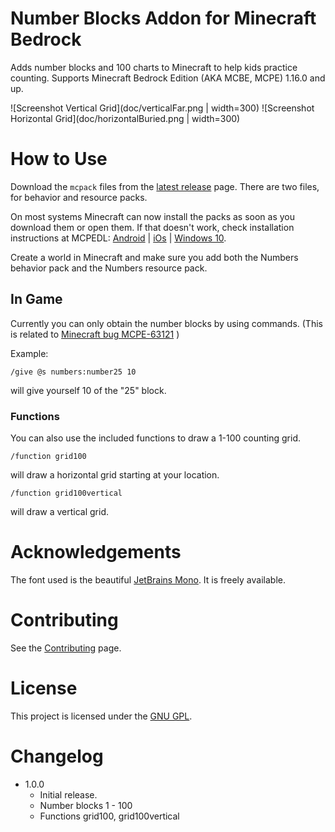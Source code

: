 # Number Blocks Addon for Minecraft Bedrock

Adds number blocks and 100 charts to Minecraft to help kids practice counting. Supports Minecraft Bedrock Edition (AKA MCBE, MCPE) 1.16.0 and up.

![Screenshot Vertical Grid](doc/verticalFar.png | width=300)
![Screenshot Horizontal Grid](doc/horizontalBuried.png | width=300)

# How to Use

Download the `mcpack` files from the [latest release](releases/latest) page. There are two files, for behavior and resource packs.

On most systems Minecraft can now install the packs as soon as you download them or open them. If that doesn't work, check installation instructions at MCPEDL: [Android](https://mcpedl.com/how-to-install-minecraft-pe-mods-for-android/) | [iOs](https://mcpedl.com/how-to-install-minecraft-pe-mods-for-ios/) | [Windows 10](https://mcpedl.com/how-to-install-addons-for-windows-10/).

Create a world in Minecraft and make sure you add both the Numbers behavior pack and the Numbers resource pack.

## In Game

Currently you can only obtain the number blocks by using commands. (This is related to [Minecraft bug MCPE-63121](https://bugs.mojang.com/browse/MCPE-63121) )

Example:

```
/give @s numbers:number25 10
```

will give yourself 10 of the "25" block.

### Functions

You can also use the included functions to draw a 1-100 counting grid.

```
/function grid100
```

will draw a horizontal grid starting at your location.

```
/function grid100vertical
```

will draw a vertical grid.

# Acknowledgements

The font used is the beautiful [JetBrains Mono](https://www.jetbrains.com/lp/mono/). It is freely available.

# Contributing

See the [Contributing](CONTRIBUTING.md) page.

# License

This project is licensed under the [GNU GPL](LICENSE).

# Changelog

* 1.0.0
  * Initial release.
  * Number blocks 1 - 100
  * Functions grid100, grid100vertical

